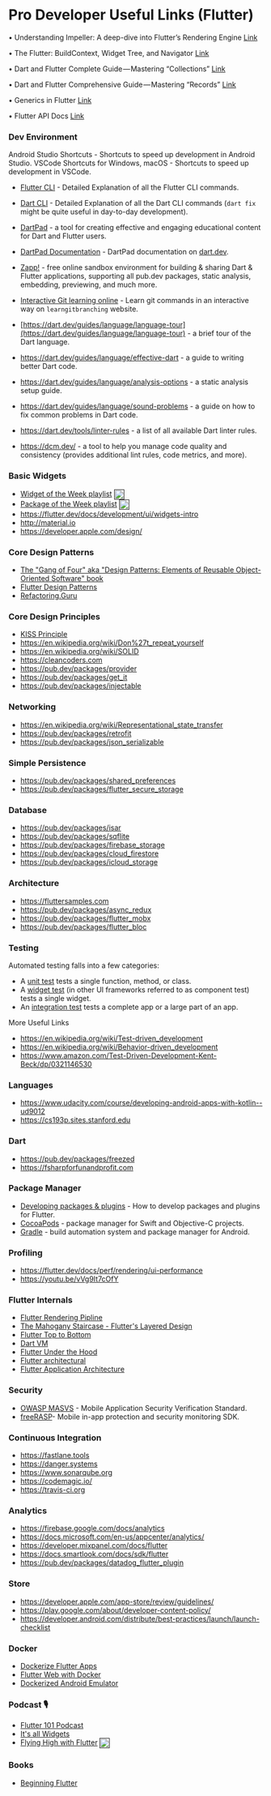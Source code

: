 # Pro Developer Useful Links (Flutter)

• Understanding Impeller: A deep-dive into Flutter’s Rendering Engine
[Link](https://tomicriedel.medium.com/understanding-impeller-a-deep-dive-into-flutters-rendering-engine-ba96db0c9614)

• The Flutter: BuildContext, Widget Tree, and Navigator 
[Link](https://medium.com/@prabhanu/the-flutter-buildcontext-widget-tree-and-navigator-5c384995ddbb)

• Dart and Flutter Complete Guide — Mastering “Collections” 
[Link](https://flutterline.com/dart-and-flutter-mastering-collections-1f0e165325b0)

• Dart and Flutter Comprehensive Guide — Mastering “Records” 
[Link](https://flutterline.com/dart-and-flutter-mastering-records-bf30c458eb5c)

• Generics in Flutter 
[Link](https://medium.com/@smmohamedsuhail/generics-in-flutter-6f60ac178106)

• Flutter API Docs 
[Link](https://api.flutter.dev)


### Dev Environment

Android Studio Shortcuts - Shortcuts to speed up development in Android Studio.
VSCode Shortcuts for Windows, macOS - Shortcuts to speed up development in VSCode.

* [Flutter CLI](https://docs.flutter.dev/reference/flutter-cli) - Detailed Explanation of all the Flutter CLI commands.
* [Dart CLI](https://dart.dev/tools/dart-tool) - Detailed Explanation of all the Dart CLI commands (`dart fix` might be quite useful in day-to-day development).
* [DartPad](https://dartpad.dev/) - a tool for creating effective and engaging educational content for Dart and Flutter users.
* [DartPad Documentation](https://dart.dev/tools/dartpad) - DartPad documentation on [dart.dev](https://dart.dev).
* [Zapp!](https://zapp.run) - free online sandbox environment for building & sharing Dart & Flutter applications, supporting all pub.dev packages, static analysis, embedding, previewing, and much more.
* [Interactive Git learning online](https://learngitbranching.js.org) - Learn git commands in an interactive way on `learngitbranching` website.


* [https://dart.dev/guides/language/language-tour](https://dart.dev/guides/language/language-tour) - a brief tour of the Dart language.
* https://dart.dev/guides/language/effective-dart - a guide to writing better Dart code.
* https://dart.dev/guides/language/analysis-options - a static analysis setup guide.
* https://dart.dev/guides/language/sound-problems - a guide on how to fix common problems in Dart code.
* https://dart.dev/tools/linter-rules - a list of all available Dart linter rules.
* https://dcm.dev/ - a tool to help you manage code quality and consistency (provides additional lint rules, code metrics, and more).

### Basic Widgets

* [Widget of the Week playlist](https://youtube.com/playlist?list=PLjxrf2q8roU23XGwz3Km7sQZFTdB996iG)  <a href="" target="blank"><img align="center" src="https://www.svgrepo.com/show/13671/youtube.svg" alt="harsh8088" height="20" width="20" /></a>
* [Package of the Week playlist](https://youtube.com/playlist?list=PLjxrf2q8roU1quF6ny8oFHJ2gBdrYN_AK)  <a href="" target="blank"><img align="center" src="https://www.svgrepo.com/show/13671/youtube.svg" alt="harsh8088" height="20" width="20" /></a>
* https://flutter.dev/docs/development/ui/widgets-intro
* http://material.io
* https://developer.apple.com/design/

### Core Design Patterns

* [The "Gang of Four" aka "Design Patterns: Elements of Reusable Object-Oriented Software" book](https://en.wikipedia.org/wiki/Design_Patterns)
* [Flutter Design Patterns](https://flutterdesignpatterns.com)
* [Refactoring.Guru](https://refactoring.guru/design-patterns)

### Core Design Principles

* [KISS Principle](https://en.wikipedia.org/wiki/KISS_principle)
* https://en.wikipedia.org/wiki/Don%27t_repeat_yourself
* https://en.wikipedia.org/wiki/SOLID
* https://cleancoders.com
* https://pub.dev/packages/provider
* https://pub.dev/packages/get_it
* https://pub.dev/packages/injectable

### Networking

* https://en.wikipedia.org/wiki/Representational_state_transfer
* https://pub.dev/packages/retrofit
* https://pub.dev/packages/json_serializable

### Simple Persistence

* https://pub.dev/packages/shared_preferences
* https://pub.dev/packages/flutter_secure_storage

### Database

* https://pub.dev/packages/isar
* https://pub.dev/packages/sqflite
* https://pub.dev/packages/firebase_storage
* https://pub.dev/packages/cloud_firestore
* https://pub.dev/packages/icloud_storage

### Architecture

* https://fluttersamples.com
* https://pub.dev/packages/async_redux
* https://pub.dev/packages/flutter_mobx
* https://pub.dev/packages/flutter_bloc

### Testing


Automated testing falls into a few categories:

* A [unit test](https://docs.flutter.dev/cookbook/testing/unit/introduction) tests a single function, method, or class.
* A [widget test](https://docs.flutter.dev/cookbook/testing/widget/introduction) (in other UI frameworks referred to as component test) tests a single widget.
* An [integration test](https://docs.flutter.dev/cookbook/testing/integration/introduction) tests a complete app or a large part of an app.

More Useful Links
* https://en.wikipedia.org/wiki/Test-driven_development
* https://en.wikipedia.org/wiki/Behavior-driven_development
* https://www.amazon.com/Test-Driven-Development-Kent-Beck/dp/0321146530

### Languages

* https://www.udacity.com/course/developing-android-apps-with-kotlin--ud9012
* https://cs193p.sites.stanford.edu

### Dart

* https://pub.dev/packages/freezed
* https://fsharpforfunandprofit.com

### Package Manager

* [Developing packages & plugins](https://flutter.dev/docs/development/packages-and-plugins/developing-packages) - How to develop packages and plugins for Flutter.
* [CocoaPods](https://cocoapods.org/) - package manager for Swift and Objective-C projects.
* [Gradle](https://docs.gradle.org/current/userguide/userguide.html) - build automation system and package manager for Android.

### Profiling

* https://flutter.dev/docs/perf/rendering/ui-performance
* https://youtu.be/vVg9It7cOfY

### Flutter Internals

* [Flutter Rendering Pipline](https://youtu.be/UUfXWzp0-DU)
* [The Mahogany Staircase - Flutter's Layered Design](https://youtu.be/dkyY9WCGMi0)
* [Flutter Top to Bottom](http://www.cs.cmu.edu/~bam/uicourse/830spring20/05-830-2020-03-23-Lecture-10-Flutter.mp4)
* [Dart VM](https://mrale.ph/dartvm/)
* [Flutter Under the Hood](https://surf.dev/flutter-under-the-hood/)
* [Flutter architectural](https://docs.flutter.dev/resources/architectural-overview)
* [Flutter Application Architecture](https://surf.dev/flutter-architecture-guide/)

### Security

* [OWASP MASVS](https://owasp.org/www-project-mobile-app-security/) - Mobile Application Security Verification Standard.
* [freeRASP](https://pub.dev/packages/freerasp)- Mobile in-app protection and security monitoring SDK.

### Continuous Integration

* https://fastlane.tools
* https://danger.systems
* https://www.sonarqube.org
* https://codemagic.io/
* https://travis-ci.org

### Analytics

* https://firebase.google.com/docs/analytics
* https://docs.microsoft.com/en-us/appcenter/analytics/
* https://developer.mixpanel.com/docs/flutter
* https://docs.smartlook.com/docs/sdk/flutter
* https://pub.dev/packages/datadog_flutter_plugin

### Store

* https://developer.apple.com/app-store/review/guidelines/
* https://play.google.com/about/developer-content-policy/
* https://developer.android.com/distribute/best-practices/launch/launch-checklist

### Docker

* [Dockerize Flutter Apps](https://blog.codemagic.io/how-to-dockerize-flutter-apps/)
* [Flutter Web with Docker](https://medium.com/@codemax120/flutter-web-with-docker-06cee1839adb)
* [Dockerized Android Emulator](https://pspdfkit.com/blog/2023/run-flutter-on-dockerized-android-emulator/)
  
### Podcast 🎙️

* [Flutter 101 Podcast](https://flutter101.dev)
* [It's all Widgets](https://itsallwidgets.com/podcast)
* [Flying High with Flutter](https://www.youtube.com/watch?v=zknqsZ9c7cI) <a href="" target="blank"><img align="center" src="https://www.svgrepo.com/show/13671/youtube.svg" alt="harsh8088" height="20" width="20" /></a>


### Books

* [Beginning Flutter](https://digilib.stekom.ac.id/assets/dokumen/ebook/feb_3872ce7467cbdc7beedfcdc12b2b607b0ba36429_1649057575.pdf)

